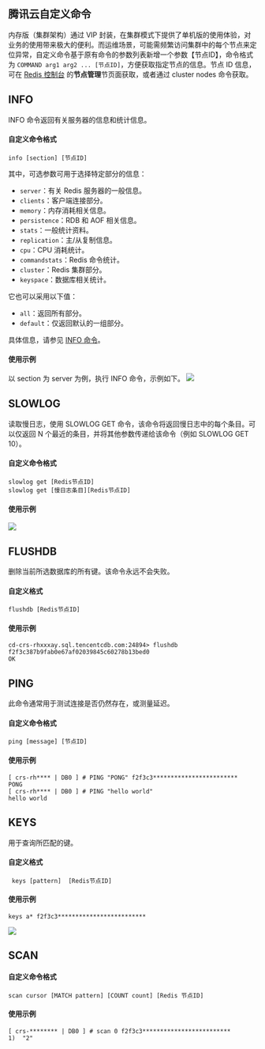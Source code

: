 ## 腾讯云自定义命令
内存版（集群架构）通过 VIP 封装，在集群模式下提供了单机版的使用体验，对业务的使用带来极大的便利。而运维场景，可能需频繁访问集群中的每个节点来定位异常，自定义命令基于原有命令的参数列表新增一个参数【节点ID】，命令格式为 `COMMAND arg1 arg2 ... [节点ID]`，方便获取指定节点的信息。节点 ID 信息，可在 [Redis 控制台](https://console.cloud.tencent.com/redis) 的**节点管理**节页面获取，或者通过 cluster nodes 命令获取。

## INFO 
INFO 命令返回有关服务器的信息和统计信息。

#### 自定义命令格式
```
info [section] [节点ID]
```

其中，可选参数可用于选择特定部分的信息：
- `server`：有关 Redis 服务器的一般信息。
- `clients`：客户端连接部分。
- `memory`：内存消耗相关信息。
- `persistence`：RDB 和 AOF 相关信息。
- `stats`：一般统计资料。
- `replication`：主/从复制信息。
- `cpu`：CPU 消耗统计。
- `commandstats`：Redis 命令统计。
- `cluster`：Redis 集群部分。
- `keyspace`：数据库相关统计。

它也可以采用以下值：
- `all`：返回所有部分。
- `default`：仅返回默认的一组部分。

具体信息，请参见 [INFO 命令](https://cloud.tencent.com/developer/section/1374117)。

#### 使用示例
以 section 为 server 为例，执行 INFO 命令，示例如下。
![](https://qcloudimg.tencent-cloud.cn/raw/0662345a9d5f442f534380aaea94813f.png)

## SLOWLOG
读取慢日志，使用 SLOWLOG GET 命令，该命令将返回慢日志中的每个条目。可以仅返回 N 个最近的条目，并将其他参数传递给该命令（例如 SLOWLOG GET 10）。 

#### 自定义命令格式
```
slowlog get [Redis节点ID]
slowlog get [慢日志条目][Redis节点ID]
```

#### 使用示例
![](https://qcloudimg.tencent-cloud.cn/raw/a46acc9fd17ea7ecaeffae7540df02aa.png)

## FLUSHDB
删除当前所选数据库的所有键。该命令永远不会失败。 

#### 自定义格式
```
flushdb [Redis节点ID]
```

#### 使用示例
```
cd-crs-rhxxxay.sql.tencentcdb.com:24894> flushdb f2f3c387b9fab0e67af02039845c60278b13bed0
OK
```

## PING
此命令通常用于测试连接是否仍然存在，或测量延迟。 

#### 自定义命令格式
```
ping [message] [节点ID]
```

#### 使用示例
```
[ crs-rh**** | DB0 ] # PING "PONG" f2f3c3************************
PONG
[ crs-rh**** | DB0 ] # PING "hello world"
hello world
```

## KEYS
用于查询所匹配的键。

#### 自定义格式
```
 keys [pattern]  [Redis节点ID]
```

#### 使用示例
```
keys a* f2f3c3*************************
```
![](https://qcloudimg.tencent-cloud.cn/raw/064d9708bc2fbcb8971d88f2becd6aed.png)

## SCAN
#### 自定义命令格式
```
scan cursor [MATCH pattern] [COUNT count] [Redis 节点ID]
```

#### 使用示例
```
[ crs-******** | DB0 ] # scan 0 f2f3c3*************************
1)  "2"
```



